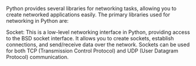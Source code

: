 Python provides several libraries for networking tasks, allowing you to create networked applications easily. The primary libraries used for networking in Python are:

Socket: This is a low-level networking interface in Python, providing access to the BSD socket interface. It allows you to create sockets, establish connections, and send/receive data over the network. Sockets can be used for both TCP (Transmission Control Protocol) and UDP (User Datagram Protocol) communication.
